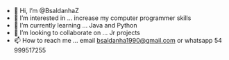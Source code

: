 - 👋 Hi, I’m @BsaldanhaZ
- 👀 I’m interested in ... increase my computer programmer skills
- 🌱 I’m currently learning ... Java and Python
- 💞️ I’m looking to collaborate on ... Jr projects
- 📫 How to reach me ... email bsaldanha1990@gmail.com or whatsapp 54 999517255

<!---
BsaldanhaZ/BsaldanhaZ is a ✨ special ✨ repository because its `README.md` (this file) appears on your GitHub profile.
You can click the Preview link to take a look at your changes.
--->
